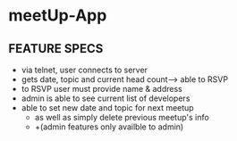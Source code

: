 # meetUp-App

## FEATURE SPECS
   - via telnet, user connects to server    
   - gets date, topic and current head count--> able to RSVP
   - to RSVP user must provide name & address
   -  admin is able to see current list of developers
   -  able to set new date and topic for next meetup
       + as well as simply delete previous meetup's info
       + +(admin features only availble to admin)    
